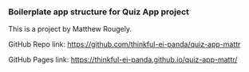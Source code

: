 ### Boilerplate app structure for Quiz App project

This is a project by Matthew Rougely.

GitHub Repo link:
https://github.com/thinkful-ei-panda/quiz-app-mattr

GitHub Pages link:
https://thinkful-ei-panda.github.io/quiz-app-mattr/